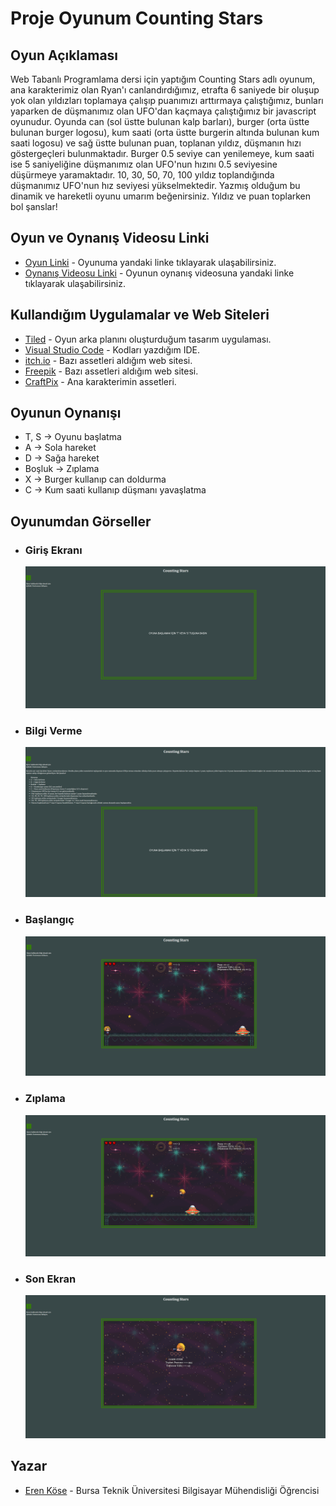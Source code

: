 # Proje Oyunum Counting Stars
## Oyun Açıklaması
Web Tabanlı Programlama dersi için yaptığım Counting Stars adlı oyunum, ana karakterimiz olan Ryan'ı canlandırdığımız, etrafta 6 saniyede bir oluşup yok olan yıldızları toplamaya çalışıp puanımızı arttırmaya çalıştığımız, bunları yaparken de düşmanımız olan UFO'dan kaçmaya çalıştığımız bir javascript oyunudur. Oyunda can (sol üstte bulunan kalp barları), burger (orta üstte bulunan burger logosu), kum saati (orta üstte burgerin altında bulunan kum saati logosu) ve sağ üstte bulunan puan, toplanan yıldız, düşmanın hızı göstergeçleri bulunmaktadır. Burger 0.5 seviye can yenilemeye, kum saati ise 5 saniyeliğine düşmanımız olan UFO'nun hızını 0.5 seviyesine düşürmeye yaramaktadır. 10, 30, 50, 70, 100 yıldız toplandığında düşmanımız UFO'nun hız seviyesi yükselmektedir. Yazmış olduğum bu dinamik ve hareketli oyunu umarım beğenirsiniz. Yıldız ve puan toplarken bol şanslar!
## Oyun ve Oynanış Videosu Linki
* [Oyun Linki](https://erennkose.github.io/javascript-oyunum-counting-stars/) - Oyunuma yandaki linke tıklayarak ulaşabilirsiniz.
* [Oynanış Videosu Linki](https://youtu.be/FpoKqeEEzFY) - Oyunun oynanış videosuna yandaki linke tıklayarak ulaşabilirsiniz.
## Kullandığım Uygulamalar ve Web Siteleri
* [Tiled](https://www.mapeditor.org/) - Oyun arka planını oluşturduğum tasarım uygulaması.
* [Visual Studio Code](https://code.visualstudio.com/) - Kodları yazdığım IDE.
* [itch.io](https://itch.io/) - Bazı assetleri aldığım web sitesi.
* [Freepik](https://www.freepik.com/) - Bazı assetleri aldığım web sitesi.
* [CraftPix](https://craftpix.net/freebies/free-fantasy-chibi-male-sprites-pixel-art/?num=3&count=1604&sq=2d%20game%20character&pos=2) - Ana karakterimin assetleri.
## Oyunun Oynanışı
* T, S -> Oyunu başlatma
* A -> Sola hareket
* D -> Sağa hareket
* Boşluk -> Zıplama
* X -> Burger kullanıp can doldurma
* C -> Kum saati kullanıp düşmanı yavaşlatma
## Oyunumdan Görseller
* ### Giriş Ekranı
  ![](/readmeGoruntuleri/girisEkrani.png)
* ### Bilgi Verme
  ![](/readmeGoruntuleri/bilgiVer.png)
* ### Başlangıç
  ![](/readmeGoruntuleri/baslangic.png)
* ### Zıplama
  ![](/readmeGoruntuleri/zıplama.png)
* ### Son Ekran
  ![](/readmeGoruntuleri/sonEkran.png)
## Yazar
* [Eren Köse](https://tr.linkedin.com/in/eren-k%C3%B6se-338936252?trk=people-guest_people_search-card) - Bursa Teknik Üniversitesi Bilgisayar Mühendisliği Öğrencisi
